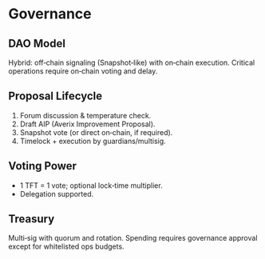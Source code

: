 # Governance

## DAO Model
Hybrid: off‑chain signaling (Snapshot‑like) with on‑chain execution. Critical operations require on‑chain voting and delay.

## Proposal Lifecycle
1. Forum discussion & temperature check.  
2. Draft AIP (Averix Improvement Proposal).  
3. Snapshot vote (or direct on‑chain, if required).  
4. Timelock + execution by guardians/multisig.

## Voting Power
- 1 TFT = 1 vote; optional lock‑time multiplier.  
- Delegation supported.

## Treasury
Multi‑sig with quorum and rotation. Spending requires governance approval except for whitelisted ops budgets.
